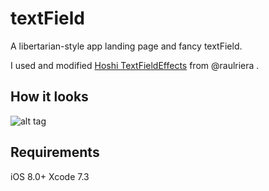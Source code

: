 # textField

A libertarian-style app landing page and fancy textField.

I used and modified <a href="https://github.com/raulriera/TextFieldEffects">Hoshi TextFieldEffects</a> from @raulriera .

## How it looks

![alt tag](https://cloud.githubusercontent.com/assets/10540496/24723730/3260c2cc-1a7b-11e7-9f69-7ca16dadd615.gif)

## Requirements

iOS 8.0+
Xcode 7.3
